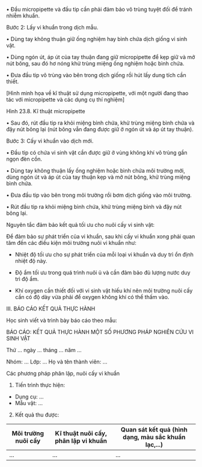 • Đầu micropipette và đầu tip cần phải đảm bảo vô trùng tuyệt đối để tránh nhiễm khuẩn.

Bước 2: Lấy vi khuẩn trong dịch mẫu.

• Dùng tay không thuận giữ ống nghiệm hay bình chứa dịch giống vi sinh vật.

• Dùng ngón út, áp út của tay thuận đang giữ micropipette để kẹp giữ và mở nút bông, sau đó hơ nóng khử trùng miệng ống nghiệm hoặc bình chứa.

• Đưa đầu tip vô trùng vào bên trong dịch giống rồi hút lấy dung tích cần thiết.

[Hình minh họa về kĩ thuật sử dụng micropipette, với một người đang thao tác với micropipette và các dụng cụ thí nghiệm]

Hình 23.8. Kĩ thuật micropipette

• Sau đó, rút đầu tip ra khỏi miệng bình chứa, khử trùng miệng bình chứa và đậy nút bông lại (nút bông vẫn đang được giữ ở ngón út và áp út tay thuận).

Bước 3: Cấy vi khuẩn vào dịch mới.

• Đầu tip có chứa vi sinh vật cần được giữ ở vùng không khí vô trùng gần ngọn đèn cồn.

• Dùng tay không thuận lấy ống nghiệm hoặc bình chứa môi trường mới, dùng ngón út và áp út của tay thuận kẹp và mở nút bông, khử trùng miệng bình chứa.

• Đưa đầu tip vào bên trong môi trường rồi bơm dịch giống vào môi trường.

• Rút đầu tip ra khỏi miệng bình chứa, khử trùng miệng bình và đậy nút bông lại.

Nguyên tắc đảm bảo kết quả tối ưu cho nuôi cấy vi sinh vật:

Để đảm bảo sự phát triển của vi khuẩn, sau khi cấy vi khuẩn xong phải quan tâm đến các điều kiện môi trường nuôi vi khuẩn như:

- Nhiệt độ tối ưu cho sự phát triển của mỗi loại vi khuẩn và duy trì ổn định nhiệt độ này.

- Độ ẩm tối ưu trong quá trình nuôi ủ và cần đảm bảo đủ lượng nước duy trì độ ẩm.

- Khí oxygen cần thiết đối với vi sinh vật hiếu khí nên môi trường nuôi cấy cần có độ dày vừa phải để oxygen không khí có thể thấm vào.

III. BÁO CÁO KẾT QUẢ THỰC HÀNH

Học sinh viết và trình bày báo cáo theo mẫu:

BÁO CÁO: KẾT QUẢ THỰC HÀNH
MỘT SỐ PHƯƠNG PHÁP NGHIÊN CỨU VI SINH VẬT

Thứ ... ngày ... tháng ... năm ...

Nhóm: ...                    Lớp: ...                    Họ và tên thành viên: ...

Các phương pháp phân lập, nuôi cấy vi khuẩn

1. Tiến trình thực hiện:
- Dụng cụ: ...
- Mẫu vật: ...

2. Kết quả thu được:

| Môi trường nuôi cấy | Kĩ thuật nuôi cấy, phân lập vi khuẩn | Quan sát kết quả (hình dạng, màu sắc khuẩn lạc,...) |
|---------------------|--------------------------------------|------------------------------------------------------|
| ... | ... | ... |
